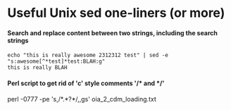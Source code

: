 # Useful Unix sed one-liners (or more)

#### Search and replace content between two strings, including the search strings

```
echo "this is really awesome 2312312 test" | sed -e "s:awesome[^*test]*test:BLAH:g"
this is really BLAH
```

#### Perl script to get rid of 'c' style comments '/* and */'
perl -0777 -pe 's,/\*.*?\*/,,gs' oia_2_cdm_loading.txt
